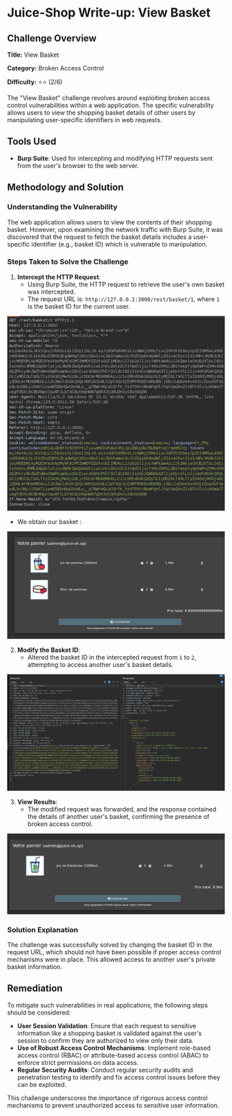 # Juice-Shop Write-up: View Basket

## Challenge Overview

**Title:** View Basket

**Category:** Broken Access Control

**Difficulty:** ⭐⭐ (2/6)

The "View Basket" challenge revolves around exploiting broken access control vulnerabilities within a web application. The specific vulnerability allows users to view the shopping basket details of other users by manipulating user-specific identifiers in web requests.

## Tools Used

- **Burp Suite**: Used for intercepting and modifying HTTP requests sent from the user's browser to the web server.

## Methodology and Solution

### Understanding the Vulnerability

The web application allows users to view the contents of their shopping basket. However, upon examining the network traffic with Burp Suite, it was discovered that the request to fetch the basket details includes a user-specific identifier (e.g., basket ID) which is vulnerable to manipulation.

### Steps Taken to Solve the Challenge

1. **Intercept the HTTP Request**:
   - Using Burp Suite, the HTTP request to retrieve the user's own basket was intercepted.
   - The request URL is: `http://127.0.0.1:3000/rest/basket/1`, where `1` is the basket ID for the current user.

![request](../assets/difficulty2/view_basket_1.png)

   - We obtain our basket : 

![basket 1](../assets/difficulty2/view_basket_2.png)

2. **Modify the Basket ID**:
   - Altered the basket ID in the intercepted request from `1` to `2`, attempting to access another user's basket details.

![replaced request](../assets/difficulty2/view_basket_3.png)

3. **View Results**:
   - The modified request was forwarded, and the response contained the details of another user's basket, confirming the presence of broken access control.

![new basket](../assets/difficulty2/view_basket_4.png)

### Solution Explanation

The challenge was successfully solved by changing the basket ID in the request URL, which should not have been possible if proper access control mechanisms were in place. This allowed access to another user's private basket information.

## Remediation

To mitigate such vulnerabilities in real applications, the following steps should be considered:

- **User Session Validation**: Ensure that each request to sensitive information like a shopping basket is validated against the user's session to confirm they are authorized to view only their data.
- **Use of Robust Access Control Mechanisms**: Implement role-based access control (RBAC) or attribute-based access control (ABAC) to enforce strict permissions on data access.
- **Regular Security Audits**: Conduct regular security audits and penetration testing to identify and fix access control issues before they can be exploited.

This challenge underscores the importance of rigorous access control mechanisms to prevent unauthorized access to sensitive user information.